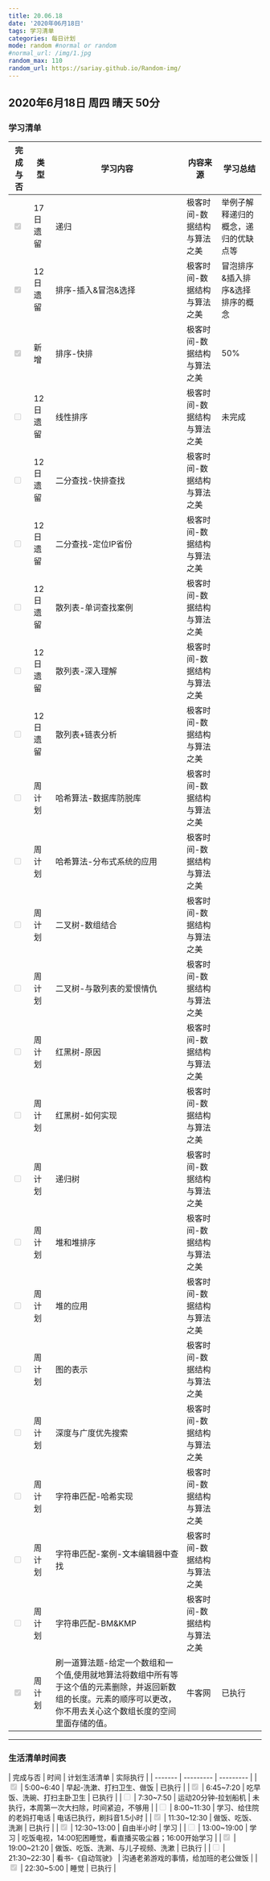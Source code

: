```yaml
---
title: 20.06.18  
date: '2020年06月18日'  
tags: 学习清单
categories: 每日计划
mode: random #normal or random
#normal_url: /img/1.jpg
random_max: 110
random_url: https://sariay.github.io/Random-img/
---
```


## 2020年6月18日 周四 晴天 50分

### 学习清单
| 完成与否 | 类型 | 学习内容 | 内容来源 | 学习总结 |
| ------- |  --------- |--------- | --------- | ----------- |
|<input type="checkbox" checked="checked" disabled="true"> | 17日遗留 | 递归 | 极客时间-数据结构与算法之美 | 举例子解释递归的概念，递归的优缺点等 |
|<input type="checkbox" disabled="disabled" checked="checked"> | 12日遗留 | 排序-插入&冒泡&选择 | 极客时间-数据结构与算法之美 | 冒泡排序&插入排序&选择排序的概念 |
|<input type="checkbox" disabled="disabled" checked="checked"> | 新增 | 排序-快排 | 极客时间-数据结构与算法之美 | 50% |
|<input type="checkbox" disabled="disabled"> | 12日遗留 | 线性排序 | 极客时间-数据结构与算法之美 | 未完成 |
|<input type="checkbox" disabled="disabled"> | 12日遗留 | 二分查找-快排查找 | 极客时间-数据结构与算法之美 |  |
|<input type="checkbox" disabled="disabled"> | 12日遗留 | 二分查找-定位IP省份 | 极客时间-数据结构与算法之美 |  |
|<input type="checkbox" disabled="disabled"> | 12日遗留 | 散列表-单词查找案例 | 极客时间-数据结构与算法之美 |  |
|<input type="checkbox" disabled="disabled"> | 12日遗留 | 散列表-深入理解 | 极客时间-数据结构与算法之美 |  |
|<input type="checkbox" disabled="disabled"> | 12日遗留 | 散列表+链表分析 | 极客时间-数据结构与算法之美 |  |
|<input type="checkbox" disabled="disabled"> | 周计划 | 哈希算法-数据库防脱库 | 极客时间-数据结构与算法之美 | |
|<input type="checkbox" disabled="disabled"> | 周计划 | 哈希算法-分布式系统的应用 | 极客时间-数据结构与算法之美 | |
|<input type="checkbox" disabled="disabled"> | 周计划 | 二叉树-数组结合 | 极客时间-数据结构与算法之美 | |
|<input type="checkbox" disabled="disabled"> | 周计划 | 二叉树-与散列表的爱恨情仇 | 极客时间-数据结构与算法之美 | |
|<input type="checkbox" disabled="disabled"> | 周计划 | 红黑树-原因 | 极客时间-数据结构与算法之美 | |
|<input type="checkbox" disabled="disabled"> | 周计划 | 红黑树-如何实现 | 极客时间-数据结构与算法之美 | |
|<input type="checkbox" disabled="disabled"> | 周计划 | 递归树 | 极客时间-数据结构与算法之美 | |
|<input type="checkbox" disabled="disabled"> | 周计划 | 堆和堆排序 | 极客时间-数据结构与算法之美 | |
|<input type="checkbox" disabled="disabled"> | 周计划 | 堆的应用 | 极客时间-数据结构与算法之美 | |
|<input type="checkbox" disabled="disabled"> | 周计划 | 图的表示 | 极客时间-数据结构与算法之美 | |
|<input type="checkbox" disabled="disabled"> | 周计划 | 深度与广度优先搜索 | 极客时间-数据结构与算法之美 | |
|<input type="checkbox" disabled="disabled"> | 周计划 | 字符串匹配-哈希实现 | 极客时间-数据结构与算法之美 | |
|<input type="checkbox" disabled="disabled"> | 周计划 | 字符串匹配-案例-文本编辑器中查找 | 极客时间-数据结构与算法之美 | |
|<input type="checkbox" disabled="disabled"> | 周计划 | 字符串匹配-BM&KMP | 极客时间-数据结构与算法之美 | |
|<input type="checkbox" disabled="disabled" checked="checked"> | 周计划 | 刷一道算法题-给定一个数组和一个值,使用就地算法将数组中所有等于这个值的元素删除，并返回新数组的长度。元素的顺序可以更改，你不用去关心这个数组长度的空间里面存储的值。 | 牛客网 | 已执行 |

-----

### 生活清单时间表
| 完成与否 | 时间 | 计划生活清单 | 实际执行 |
| ------- | --------- | --------- |
|<input type="checkbox" disabled="disabled" checked="checked"> | 5:00~6:40 | 早起-洗漱、打扫卫生、做饭 | 已执行 |
|<input type="checkbox" disabled="disabled" checked="checked"> | 6:45~7:20 | 吃早饭、洗碗、打扫主卧卫生 | 已执行 |
|<input type="checkbox" disabled="disabled"> | 7:30~7:50 | 运动20分钟-拉划船机 | 未执行，本周第一次大扫除，时间紧迫，不够用 |
|<input type="checkbox" disabled="disabled"> | 8:00~11:30 | 学习、给住院的老妈打电话 | 电话已执行，刷抖音1.5小时 |
|<input type="checkbox" disabled="disabled"  checked="checked"> | 11:30~12:30 | 做饭、吃饭、洗涮 | 已执行 |
|<input type="checkbox" disabled="disabled" checked="checked"> | 12:30~13:00 | 自由半小时 | 学习 |
|<input type="checkbox" disabled="disabled"> | 13:00~19:00 | 学习 | 吃饭电视，14:00犯困睡觉，看直播买吸尘器；16:00开始学习 |
|<input type="checkbox" disabled="disabled" checked="checked"> | 19:00~21:20 | 做饭、吃饭、洗涮、与儿子视频、洗漱 | 已执行 |
|<input type="checkbox" disabled="disabled"> | 21:30~22:30 | 看书-《自动驾驶》 | 沟通老弟游戏的事情，给加班的老公做饭 |
|<input type="checkbox" disabled="disabled" checked="checked"> | 22:30~5:00 | 睡觉 | 已执行 |

<!--
1. 累计刷抖音时间1.5小时
2. 房间卫生间未收拾，所有地未拖
-->

